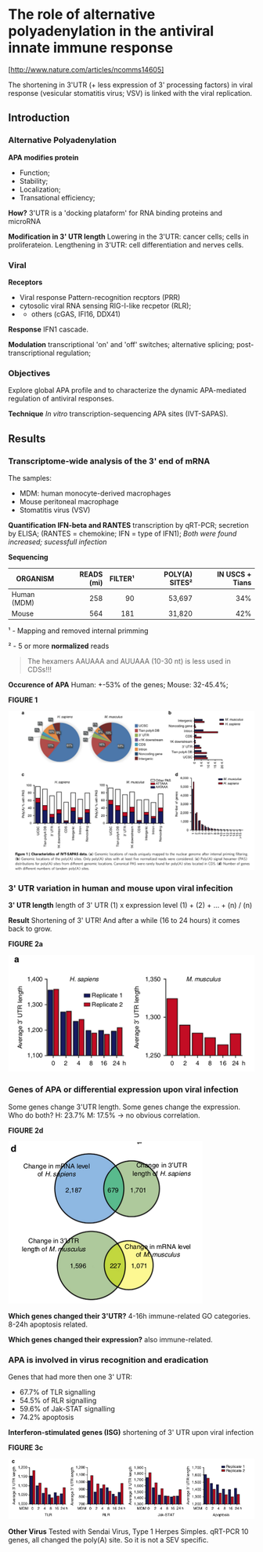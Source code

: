 # The role of alternative polyadenylation in the antiviral innate immune response

[http://www.nature.com/articles/ncomms14605]

The shortening in 3'UTR (+ less expression of 3'
processing factors) in viral response (vesicular
stomatitis virus; VSV) is linked with the viral
replication.

Introduction
------------

### Alternative Polyadenylation 

**APA modifies protein**

* Function;
* Stability;
* Localization;
* Transational efficiency;

**How?** 3'UTR is a 'docking plataform' for RNA
binding proteins and microRNA

**Modification in 3' UTR length**
Lowering in the 3'UTR: cancer cells; cells in
proliferateion. Lengthening in 3'UTR: 
cell differentiation and nerves cells.

### Viral

**Receptors**

* Viral response Pattern-recognition recptors (PRR)
* cytosolic viral RNA sensing RIG-I-like recpetor (RLR); 
* + others (cGAS, IFI16, DDX41)

**Response** IFN1 cascade.

**Modulation** transcriptional 'on' and 'off' switches;
alternative splicing; post-transcriptional regulation;

### Objectives

Explore global APA profile and to characterize the dynamic
APA-mediated regulation of antiviral responses.

**Technique** _In vitro_ transcription-sequencing APA sites (IVT-SAPAS).

Results
-------

### Transcriptome-wide analysis of the 3' end of mRNA

The samples:

* MDM: human monocyte-derived macrophages
* Mouse peritoneal macrophage
* Stomatitis virus (VSV)

**Quantification IFN-beta and RANTES** transcription
by qRT-PCR; secretion by ELISA; (RANTES = chemokine; IFN = type
of IFN1); _Both were found increased; sucessfull infection_

**Sequencing**

ORGANISM    | READS (mi)   | FILTER¹ | POLY(A) SITES²  | IN USCS + Tians
------------|-------------:|--------:|----------------:|------------------:
Human (MDM) | 258          | 90      | 53,697          | 34%
Mouse       | 564          | 181     | 31,820          | 42%

¹ - Mapping and removed internal primming

² - 5 or more __normalized__ reads

> The hexamers AAUAAA and AUUAAA (10-30 nt) is less used in CDSs!!!


**Occurence of APA** Human: +-53% of the genes; Mouse: 32-45.4%;

**FIGURE 1**

![Figure 1](xu2017f1.png)


### 3' UTR variation in human and mouse upon viral infecition

**3' UTR length** length of 3' UTR (1) x expression level (1) + (2) + ... + (n) / (n)

**Result** Shortening of 3' UTR! And after a while (16 to 24 hours)
it comes back to grow.

**FIGURE 2a**

![Figure 2a](xu2017f2a.png)

### Genes of APA or differential expression upon viral infection

Some genes change 3'UTR length. Some genes change the expression. Who
do both? H: 23.7% M: 17.5% -> no obvious correlation.

**FIGURE 2d**

![Figure 2d](xu2017f2d.png)

**Which genes changed their 3'UTR?** 4-16h immune-related GO categories.
8-24h apoptosis related.

**Which genes changed their expression?** also immune-related.

### APA is involved in virus recognition and eradication

Genes that had more then one 3' UTR:

* 67.7% of TLR signalling
* 54.5% of RLR signalling
* 59.6% of Jak-STAT signalling
* 74.2% apoptosis

**Interferon-stimulated genes (ISG)** shortening of 3' UTR upon viral infection

**FIGURE 3c**

![Figure 3c](xu2017f3c.png)

**Other Virus** Tested with Sendai Virus, Type 1 Herpes Simples.
qRT-PCR 10 genes, all changed the poly(A) site. So it is not a SEV specific. 


